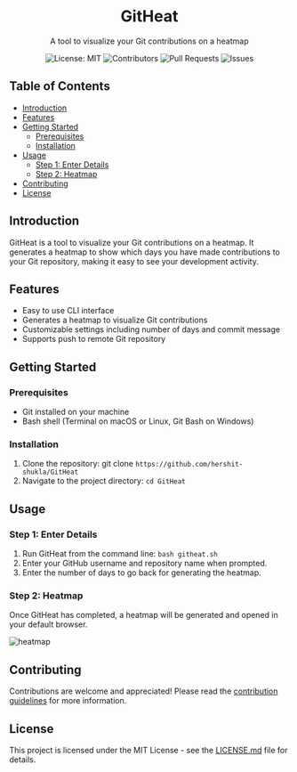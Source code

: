<h1 align="center">GitHeat</h1>
<p align="center">A tool to visualize your Git contributions on a heatmap</p>

<p align="center">
  <img src="https://img.shields.io/badge/License-MIT-blue.svg" alt="License: MIT">
  <img src="https://img.shields.io/github/contributors/hershit-shukla/GitHeat.svg" alt="Contributors">
  <img src="https://img.shields.io/github/issues-pr/hershit-shukla/GitHeat.svg" alt="Pull Requests">
  <img src="https://img.shields.io/github/issues/hershit-shukla/GitHeat.svg" alt="Issues">
</p>

## Table of Contents
- [Introduction](#introduction)
- [Features](#features)
- [Getting Started](#getting-started)
  - [Prerequisites](#prerequisites)
  - [Installation](#installation)
- [Usage](#usage)
  - [Step 1: Enter Details](#step-1-enter-details)
  - [Step 2: Heatmap](#step-2-heatmap)
- [Contributing](#contributing)
- [License](#license)

## Introduction
GitHeat is a tool to visualize your Git contributions on a heatmap. It generates a heatmap to show which days you have made contributions to your Git repository, making it easy to see your development activity.

## Features
- Easy to use CLI interface
- Generates a heatmap to visualize Git contributions
- Customizable settings including number of days and commit message
- Supports push to remote Git repository

## Getting Started
### Prerequisites
- Git installed on your machine
- Bash shell (Terminal on macOS or Linux, Git Bash on Windows)

### Installation
1. Clone the repository:
git clone 
```https://github.com/hershit-shukla/GitHeat```
2. Navigate to the project directory:
```cd GitHeat```

## Usage
### Step 1: Enter Details
1. Run GitHeat from the command line:
```bash githeat.sh```
2. Enter your GitHub username and repository name when prompted.
3. Enter the number of days to go back for generating the heatmap.

### Step 2: Heatmap
Once GitHeat has completed, a heatmap will be generated and opened in your default browser.

![heatmap](./img/heatmap.png)

## Contributing
Contributions are welcome and appreciated! Please read the [contribution guidelines](./CONTRIBUTING.md) for more information.

## License
This project is licensed under the MIT License - see the [LICENSE.md](./LICENSE.md) file for details.
